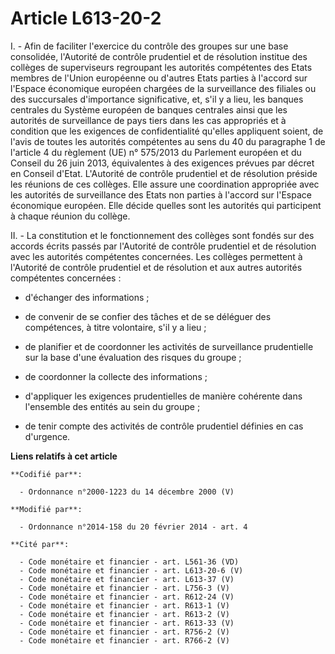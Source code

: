 # Article L613-20-2

I. - Afin de faciliter l'exercice du contrôle des groupes sur une base consolidée, l'Autorité de contrôle prudentiel et de
résolution institue des collèges de superviseurs regroupant les autorités compétentes des Etats membres de l'Union européenne
ou d'autres Etats parties à l'accord sur l'Espace économique européen chargées de la surveillance des filiales ou des
succursales d'importance significative, et, s'il y a lieu, les banques centrales du Système européen de banques centrales
ainsi que les autorités de surveillance de pays tiers dans les cas appropriés et à condition que les exigences de
confidentialité qu'elles appliquent soient, de l'avis de toutes les autorités compétentes au sens du 40 du paragraphe 1 de
l'article 4 du règlement (UE) n° 575/2013 du Parlement européen et du Conseil du 26 juin 2013, équivalentes à des exigences
prévues par décret en Conseil d'Etat. L'Autorité de contrôle prudentiel et de résolution préside les réunions de ces
collèges. Elle assure une coordination appropriée avec les autorités de surveillance des Etats non parties à l'accord sur
l'Espace économique européen. Elle décide quelles sont les autorités qui participent à chaque réunion du collège.

II. - La constitution et le fonctionnement des collèges sont fondés sur des accords écrits passés par l'Autorité de contrôle
prudentiel et de résolution avec les autorités compétentes concernées. Les collèges permettent à l'Autorité de contrôle
prudentiel et de résolution et aux autres autorités compétentes concernées :

- d'échanger des informations ;

- de convenir de se confier des tâches et de se déléguer des compétences, à titre volontaire, s'il y a lieu ;

- de planifier et de coordonner les activités de surveillance prudentielle sur la base d'une évaluation des risques du
groupe ;

- de coordonner la collecte des informations ;

- d'appliquer les exigences prudentielles de manière cohérente dans l'ensemble des entités au sein du groupe ;

- de tenir compte des activités de contrôle prudentiel définies en cas d'urgence.

**Liens relatifs à cet article**

	**Codifié par**:

	  - Ordonnance n°2000-1223 du 14 décembre 2000 (V)

	**Modifié par**:

	  - Ordonnance n°2014-158 du 20 février 2014 - art. 4

	**Cité par**:

	  - Code monétaire et financier - art. L561-36 (VD)
	  - Code monétaire et financier - art. L613-20-6 (V)
	  - Code monétaire et financier - art. L613-37 (V)
	  - Code monétaire et financier - art. L756-3 (V)
	  - Code monétaire et financier - art. R612-24 (V)
	  - Code monétaire et financier - art. R613-1 (V)
	  - Code monétaire et financier - art. R613-2 (V)
	  - Code monétaire et financier - art. R613-33 (V)
	  - Code monétaire et financier - art. R756-2 (V)
	  - Code monétaire et financier - art. R766-2 (V)
